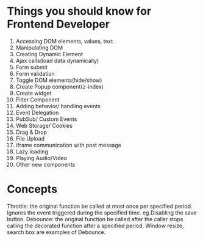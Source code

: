 # Things you should know for Frontend Developer

1. Accessing DOM elements, values, text
2. Manipulating DOM
3. Creating Dynamic Element
4. Ajax calls(load data dynamically)
5. Form submit
6. Form validation
7. Toggle DOM elements(hide/show)
8. Create Popup component(z-index)
9. Create widget
10. Filter Component
11. Adding behavior/ handling events
12. Event Delegation
13. PubSub/ Custom Events
14. Web Storage/ Cookies
15. Drag & Drop
16. File Upload
17. iframe communication with post message
18. Lazy loading
19. Playing Audio/Video
20. Other new components

# Concepts

Throttle: the original function be called at most once per specified period. Ignores the event triggered during the specified time. eg.Disabling the save button.
Debounce: the original function be called after the caller stops calling the decorated function after a specified period. 
Window resize, search box are examples of Debounce.

